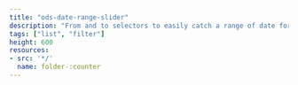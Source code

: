```yaml
---
title: "ods-date-range-slider"
description: "From and to selectors to easily catch a range of date for your dashboards."
tags: ["list", "filter"]
height: 600
resources:
- src: '*/'
  name: folder-:counter
---
```


